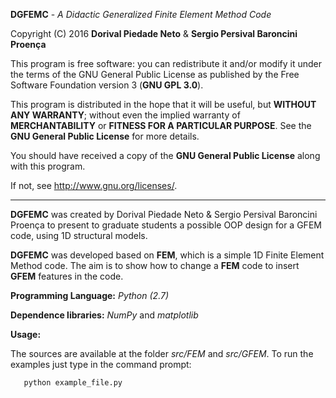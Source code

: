 __DGFEMC__ - _A Didactic Generalized Finite Element Method Code_

Copyright (C) 2016 __Dorival Piedade Neto__ & __Sergio Persival Baroncini Proença__

This program is free software: you can redistribute it and/or modify
it under the terms of the GNU General Public License as published by
the Free Software Foundation version 3 (__GNU GPL 3.0__).

This program is distributed in the hope that it will be useful,
but __WITHOUT ANY WARRANTY__; without even the implied warranty of
__MERCHANTABILITY__ or __FITNESS FOR A PARTICULAR PURPOSE__. See the
__GNU General Public License__ for more details.

You should have received a copy of the __GNU General Public License__
along with this program.  

If not, see <http://www.gnu.org/licenses/>.

-------------------------------------------------------------------------------

__DGFEMC__ was created by Dorival Piedade Neto & Sergio Persival Baroncini Proença
to present to graduate students a possible OOP design for a GFEM code, using 
1D structural models.

__DGFEMC__ was developed based on __FEM__, which is a simple 1D Finite Element Method
code. The aim is to show how to change a __FEM__ code to insert __GFEM__ features in
the code.

__Programming Language:__ _Python (2.7)_

__Dependence libraries:__ _NumPy_ and _matplotlib_

__Usage:__

The sources are available at the folder _src/FEM_ and _src/GFEM_.
To run the examples just type in the command prompt:

```
   python example_file.py
```

